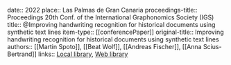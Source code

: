 date:: 2022
place:: Las Palmas de Gran Canaria
proceedings-title:: Proceedings 20th Conf. of the International Graphonomics Society (IGS)
title:: @Improving handwriting recognition for historical documents using synthetic text lines
item-type:: [[conferencePaper]]
original-title:: Improving handwriting recognition for historical documents using synthetic text lines
authors:: [[Martin Spoto]], [[Beat Wolf]], [[Andreas Fischer]], [[Anna Scius-Bertrand]]
links:: [Local library](zotero://select/groups/2386895/items/MQWPJ9KE), [Web library](https://www.zotero.org/groups/2386895/items/MQWPJ9KE)
